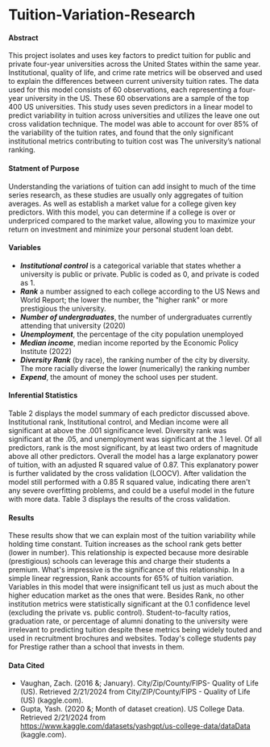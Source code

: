 # Tuition-Variation-Research
#### Abstract
  This project isolates and uses key factors to predict tuition for public and private four-year universities across the United States within the same year. Institutional, quality of life, and crime rate metrics will be observed and used to explain the differences between current university tuition rates.  The data used for this model consists of 60 observations, each representing a four-year university in the US. These 60 observations are a sample of the top 400 US universities.  This study uses seven predictors in a linear model to predict variability in tuition across universities and utilizes the leave one out cross validation technique.  The model was able to account for over 85% of the variability of the tuition rates, and found that the only significant institutional metrics contributing to tuition cost was The university’s national ranking.

#### Statment of Purpose
  Understanding the variations of tuition can add insight to much of the time series research, as these studies are usually only aggregates of tuition averages. As well as establish a market value for a college given key predictors. With this model, you can determine if a college is over or underpriced compared to the market value, allowing you to maximize your return on investment and minimize your personal student loan debt.

#### Variables
+ ***Institutional control*** is a categorical variable that states whether a university is public or private. Public is coded as 0, and private is coded as 1.
+ ***Rank*** a number assigned to each college according to the US News and World Report; the lower the number, the "higher rank" or more prestigious the university.
+ ***Number of undergraduates***, the number of undergraduates currently attending that university (2020)
+ ***Unemployment***, the percentage of the city population unemployed
+ ***Median income***, median income reported by the Economic Policy Institute (2022)
+ ***Diversity Rank*** (by race),  the ranking number of the city by diversity.  The more racially diverse the lower (numerically) the ranking number
+ ***Expend***, the amount of money the school uses per student.

#### Inferential Statistics

Table 2 displays the model summary of each predictor discussed above.  Institutional rank, Institutional control, and Median income were all significant at above the .001 significance level. Diversity rank was significant at the .05, and unemployment was significant at the .1 level.  Of all predictors, rank is the most significant, by at least two orders of magnitude above all other predictors. Overall the model has a large explanatory power of tuition,  with an adjusted R squared value of 0.87.  This explanatory power is further validated by the cross validation (LOOCV).  After validation the model still performed with a 0.85 R squared value, indicating there aren't any severe overfitting problems, and could be a useful model in the future with more data.  Table 3 displays the results of the cross validation.

#### Results
  These results show that we can explain most of the tuition variability while holding time constant. Tuition increases as the school rank gets better (lower in number). This relationship is expected because more desirable (prestigious) schools can leverage this and charge their students a premium. What's impressive is the significance of this relationship. In a simple linear regression, Rank accounts for 65% of tuition variation.
	Variables in this model that were insignificant tell us just as much about the higher education market as the ones that were. Besides Rank, no other institution metrics were statistically significant at the 0.1 confidence level (excluding the private vs. public control). Student-to-faculty ratios, graduation rate, or percentage of alumni donating to the university were irrelevant to predicting tuition despite these metrics being widely touted and used in recruitment brochures and websites. Today's college students pay for Prestige rather than a school that invests in them.

#### Data Cited
+ Vaughan, Zach. (2016 &; January). City/Zip/County/FIPS- Quality of Life (US). Retrieved
2/21/2024 from City/ZIP/County/FIPS - Quality of Life (US) (kaggle.com).
+ Gupta, Yash. (2020 &; Month of dataset creation). US College Data. Retrieved 2/21/2024 from
https://www.kaggle.com/datasets/yashgpt/us-college-data/dataData (kaggle.com).

 
